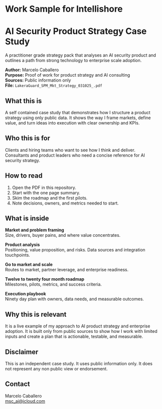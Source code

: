 # Work Sample for Intellishore

# AI Security Product Strategy Case Study

A practitioner grade strategy pack that analyses an AI security product and outlines a path from strong technology to enterprise scale adoption.

**Author:** Marcelo Caballero  
**Purpose:** Proof of work for product strategy and AI consulting  
**Sources:** Public information only  
**File:** `LakeraGuard_SPM_Mkt_Strategy_031025_.pdf`

## What this is

A self contained case study that demonstrates how I structure a product strategy using only public data. It shows the way I frame markets, define value, and turn ideas into execution with clear ownership and KPIs.

## Who this is for

Clients and hiring teams who want to see how I think and deliver.  
Consultants and product leaders who need a concise reference for AI security strategy.

## How to read

1. Open the PDF in this repository.  
2. Start with the one page summary.  
3. Skim the roadmap and the first pilots.  
4. Note decisions, owners, and metrics needed to start.

## What is inside

**Market and problem framing**  
Size, drivers, buyer pains, and where value concentrates.

**Product analysis**  
Positioning, value proposition, and risks. Data sources and integration touchpoints.  

**Go to market and scale**  
Routes to market, partner leverage, and enterprise readiness.  

**Twelve to twenty four month roadmap**  
Milestones, pilots, metrics, and success criteria.  

**Execution playbook**  
Ninety day plan with owners, data needs, and measurable outcomes.

## Why this is relevant

It is a live example of my approach to AI product strategy and enterprise adoption. It is built only from public sources to show how I work with limited inputs and create a plan that is actionable, testable, and measurable.

## Disclaimer

This is an independent case study. It uses public information only. It does not represent any non public view or endorsement.

## Contact

Marcelo Caballero  
msc_ai@icloud.com

